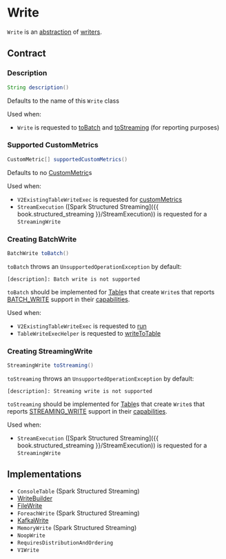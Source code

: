 # Write

`Write` is an [abstraction](#contract) of [writers](#implementations).

## Contract

### <span id="description"> Description

```java
String description()
```

Defaults to the name of this `Write` class

Used when:

* `Write` is requested to [toBatch](#toBatch) and [toStreaming](#toStreaming) (for reporting purposes)

### <span id="supportedCustomMetrics"> Supported CustomMetrics

```java
CustomMetric[] supportedCustomMetrics()
```

Defaults to no [CustomMetric](CustomMetric.md)s

Used when:

* `V2ExistingTableWriteExec` is requested for [customMetrics](../physical-operators/V2ExistingTableWriteExec.md#customMetrics)
* `StreamExecution` ([Spark Structured Streaming]({{ book.structured_streaming }}/StreamExecution)) is requested for a `StreamingWrite`

### <span id="toBatch"> Creating BatchWrite

```java
BatchWrite toBatch()
```

`toBatch` throws an `UnsupportedOperationException` by default:

```text
[description]: Batch write is not supported
```

`toBatch` should be implemented for [Table](Table.md)s that create `Write`s that reports [BATCH_WRITE](TableCapability.md#BATCH_WRITE) support in their [capabilities](Table.md#capabilities).

Used when:

* `V2ExistingTableWriteExec` is requested to [run](../physical-operators/V2ExistingTableWriteExec.md#run)
* `TableWriteExecHelper` is requested to [writeToTable](../physical-operators/TableWriteExecHelper.md#writeToTable)

### <span id="toStreaming"> Creating StreamingWrite

```java
StreamingWrite toStreaming()
```

`toStreaming` throws an `UnsupportedOperationException` by default:

```text
[description]: Streaming write is not supported
```

`toStreaming` should be implemented for [Table](Table.md)s that create `Write`s that reports [STREAMING_WRITE](TableCapability.md#STREAMING_WRITE) support in their [capabilities](Table.md#capabilities).

Used when:

* `StreamExecution` ([Spark Structured Streaming]({{ book.structured_streaming }}/StreamExecution)) is requested for a `StreamingWrite`

## Implementations

* `ConsoleTable` (Spark Structured Streaming)
* [WriteBuilder](WriteBuilder.md)
* [FileWrite](../datasources/FileWrite.md)
* `ForeachWrite` (Spark Structured Streaming)
* [KafkaWrite](../kafka/KafkaWrite.md)
* `MemoryWrite` (Spark Structured Streaming)
* `NoopWrite`
* `RequiresDistributionAndOrdering`
* `V1Write`
